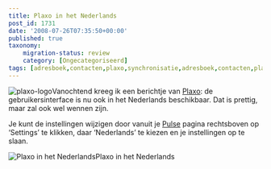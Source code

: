 ```yaml
---
title: Plaxo in het Nederlands
post_id: 1731
date: '2008-07-26T07:35:50+00:00'
published: true
taxonomy:
    migration-status: review
    category: [Ongecategoriseerd]
tags: [adresboek,contacten,plaxo,synchronisatie,adresboek,contacten,plaxo,synchronisatie]
---
```

![plaxo-logo](/wp-content/uploads/2009/08/plaxo-logo.png?w=150 "plaxo-logo")Vanochtend kreeg ik een berichtje van [Plaxo](http://www.plaxo.com): de gebruikersinterface is nu ook in het Nederlands beschikbaar. Dat is prettig, maar zal ook wel wennen zijn.

Je kunt de instellingen wijzigen door vanuit je [Pulse](http://pulse.plaxo.com) pagina rechtsboven op ‘Settings’ te klikken, daar ‘Nederlands’ te kiezen en je instellingen op te slaan.

 ![Plaxo in het Nederlands](/wp-content/uploads/2009/08/plaxo-in-dutch.png "plaxo-in-dutch")Plaxo in het Nederlands